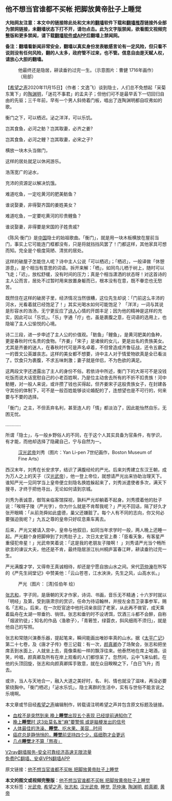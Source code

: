  <h2>他不想当官谁都不买帐 把脚放黄帝肚子上睡觉</h2> <p class="notice"><b>大陆网友注意：本文中的链接除此处和文末的<a href="https://github.com/bannedbook/fanqiang" >翻墙</a>软件下载和<a href="https://github.com/killgcd/justmysocks/blob/master/README.md">翻墙推荐</a>链接外全部为禁网链接，未翻墙状态下打不开，请勿点击。此为文字版禁闻，欲看图文视频完整版和更多禁闻，请下载<a href="https://github.com/bannedbook/fanqiang">翻墙软件或APP</a>后翻墙上禁闻网。</p><p>备注：翻墙看新闻非常安全，翻墙以真实身份发表敏感言论有一定风险，但只看不说则没有任何风险，翻的人太多，政府管不过来，也不管。信息自由是天赋人权，请放心大胆的翻墙。</b></p>  <div class="entry"> <figure><figcaption>他最终还是隐居，耕读垂钓过完一生。（示意图片：曹健 1716年画作）（局部）</figcaption></figure> <p>【<span class='wp_keywordlink_affiliate'><a href="https://www.soundofhope.org" title="希望之声" target="_blank">希望之声</a></span>2020年11月15日】（作者：文逸飞）谈到隐士，人们总不免想起「采菊东篱下」的<a href="https://www.bannedbook.org/bnews/tag/%e9%99%b6%e6%b8%8a%e6%98%8e/" class="st_tag internal_tag" rel="tag" title="标签 陶渊明 下的日志">陶渊明</a>，「迷花不事君」的孟夫子；但他们可不是最早丢下一切回归自由的先驱；三千年前，早有一个男人斜倚着门板，唱出了连陶渊明都自叹弗如的歌。</p> <p>衡门之下，可以栖迟。泌之洋洋，可以乐饥。</p> <p>岂其食鱼，必河之鲂？岂其取妻，必齐之姜?</p> <p>岂其食鱼，必河之鲤？岂其取妻，必宋之子?</p> <p>横放一块木头当做门，</p> <p>这样的居处就足以休闲游乐。</p> <p>浩荡宽广的泌水，</p>  <p>充沛的资源足以解决饥饿。</p> <p>难道吃鱼，一定吃黄河的肥美鲂鱼？</p> <p>谁说娶妻，非得娶齐国的姜姓美女？</p> <p>难道吃鱼，一定要吃黄河的珍贵鲤鱼？</p> <p>谁说娶妻，非得要是宋国的子姓贵戚?</p> <p>《陈风‧衡门》是<span class='wp_keywordlink_affiliate'><a href="https://www.bannedbook.org/" title="中国" target="_blank">中国</a></span>隐士的始祖歌曲。「衡门」，就是用一块木板横放在屋前当门，事实上它可能连门框都没有，只是将就挡挡风罢了！门都这样，其他家具可想而知。完全是个极度简陋、清贫的居处。</p> <p>这样的破屋子怎能住人呢？诗中主人公说「可以栖迟」；「栖迟」，一般译做「休憩游息」，是个相当有意思的词语。拆开来解：「栖」，如同鸟儿栖于树上，随时可以飞走；「迟」，放松舒缓，没有时间的压力；真是个相当潇洒的状态呀！对这首诗的主人公而言，居处不过暂时用来放置身躯而已，根本没有在意，既不眷恋也无愁苦。</p>  <p>既然住在这样的破房子里，经济情况当然很糟，这位先生却说：「门前这么丰沛的河水，光看着就已经饱足了！」其实光喝水如何可能饱足？ 「洋洋」一词与其说是形容水的浩汤，无宁更反应了<span class='wp_keywordlink'><a href="https://www.bannedbook.org/forum11/topic295.html" title="禁片：诗人的悲歌" target="_blank">诗人</a></span>心情的开朗丰足；因为他的精神是这样的充实，因此可以「乐饥」。「乐」字通「疗」也，虽是裹腹之意，在词语的选用上，也隐喻了主人公愉悦的心境。</p> <p>诗二三段，进一步申述了主人公的价值观。「鲂鱼」「鲤鱼」，是黄河肥美的鱼种，更是春秋时代名贵的食物。「齐姜」「宋子」是诸侯的女儿，更是出名的贵族美女。尤其是齐姜的迷人，在春秋时代可是声名卓着，不但曾造成齐鲁征战，还令五霸之一的晋文公英雄丧志。这样的美女都不想要，诗中主人对于情爱物欲真是全已看淡了。饮食只为裹腹，不求五味刺激；妻子就是伴侣，不为色欲的满足。</p> <p>这两段文字还透露出了主人的身份不俗。若依诗中所述，衡门下的大哥可不是没钱吃饭而说大话宽慰自己的小老百姓啊，乃是位主动舍去所有的不折不扣贵族！河中鲂鲤，对一般人来说，或许攒了钱也买得起，但齐姜宋子这般贵族女子，在封建各守其份的体制下，可不是一般百姓能够谈论婚配的了，连想望也是不可行的，何来要与不要的选择。</p> <p>「衡门」之主，不但丢弃名利，甚至连人的「情」都淡泊了，因此能怡然自乐，无困无忧。</p> <p>…………</p> <p>所谓「隐士」，与一般乡野俗人的不同，在于这个人其实具备为官条件，有学识，有才能，而他却选择了隐藏自己，宁与自然为一。</p> <figure><figcaption><a href="https://www.bannedbook.org/bnews/tag/%E6%B1%89%E5%85%89%E6%AD%A6%E5%B8%9D/" class="st_tag internal_tag" rel="tag" title="标签 汉光武帝 下的日志">汉光武帝</a>刘秀（图片：Yan Li-pen 7世纪画作，Boston Museum of Fine Arts）</figcaption></figure> <p>西汉末年，刘秀在长安求学，结识了满腹经纶的严光。后来刘秀建立东汉王朝，成为万人之上的天子（汉<a href="https://www.bannedbook.org/bnews/tag/%e5%85%89%e6%ad%a6%e5%b8%9d/" class="st_tag internal_tag" rel="tag" title="标签 光武帝 下的日志">光武帝</a>），他一登上帝位，就想请严光出来协助治理天下。谁知严光一见同学当上皇帝便立刻隐名换姓躲起来了，刘秀派遣使者多次，满天下搜寻，才终于把他寻出，无论如何请到京城。</p>  <p>刘秀为表诚意，御驾亲临客馆探视，孰料严光却躺着不起身。刘秀摸着他的肚子说：「唉呀子陵（严光字），你为什么就是不肯帮我呢？」严光不回话，隔了好久才张开眼睛：「从前尧舜如此盛德，巢父还嫌脏了。每个人有不同的志向，你又何必要强迫我呢？」九五之尊的皇帝只好叹息乘车离去。</p> <p>后来，严光又被请入宫中，皇帝与他叙旧，如同当年求学时一般，两人晚上还睡一起。严光翻个身把脚伸到了刘秀肚子上，次日太史官上奏：「臣看天象，有客星严重侵犯帝星！」光武帝笑着说：「这是我的老朋友子陵啊！ 」刘秀请严光当个畅所欲言的谏议大夫，他还是不肯，最终隐居浙江杭州桐庐富春江畔，耕读垂钓过完一生。</p> <p>严光满腹才学，又得帝王真诚相待，却还是宁愿自放山水之间。宋代<a href="https://www.bannedbook.org/bnews/tag/%e8%8c%83%e4%bb%b2%e6%b7%b9/" class="st_tag internal_tag" rel="tag" title="标签 范仲淹 下的日志">范仲淹</a>在所写的《严先生祠堂记》中赞美他：「云山苍苍，江水泱泱，先生之风，山高水长。」</p> <figure><figcaption>严光（图片： [清]任伯年 绘）</figcaption></figure> <p><a href="https://www.bannedbook.org/bnews/tag/%e5%bc%a0%e5%bf%97%e5%92%8c/" class="st_tag internal_tag" rel="tag" title="标签 张志和 下的日志">张志和</a>，字子同，是唐朝的天才作家，诗词、书画，音乐无不精通；十六岁时就以「明经」及第，受到唐肃宗的赏识，任命为待诏翰林，并授左金吾卫录事参军，赐名「志和」。后来，在一次贬官途中他托词亲丧回了老家，从此再不做官，成天乘着扁舟在太湖一带垂钓、徜徉。张志和垂钓时不设诱饵，饮酒三斗都不会醉，自称「烟波钓徒」；知名的作品〈渔歌子〉，「青箬笠，绿蓑衣，斜风细雨不须归」，就是他自己的写照。</p> <p>张志和常随兴演奏乐器，提起笔来，瞬间能画出唯妙率真的山水。据《<span class='wp_keywordlink'><a href="https://www.bannedbook.org/forum24/topic4408.html" title="《太平广记》全500卷" target="_blank">太平广记</a></span>》第二十七卷，及《唐才子传》卷三记载：有一次，<a href="https://www.bannedbook.org/bnews/tag/%E9%A2%9C%E7%9C%9F%E5%8D%BF/" class="st_tag internal_tag" rel="tag" title="标签 颜真卿 下的日志">颜真卿</a>办了场聚会，张志和把坐席丢到水面上，人就坐上去，竟像乘船一样的飘浮往来。他泰然地在席上喝酒，谈笑，吟唱，颜真卿及所有在岸上观看的人们都惊呆了。忽然间，云中飞来仙鹤，在他的头顶回旋，张志和向颜真卿挥手致意，就在众目睽睽之下，「白日飞升」而去。</p> <p>或许，当人与天地合一，融入大道之美好时，名、利、情也就没了滋味，再没必要萦绕胸中。「衡门栖迟」「泌水乐饥」，隐士离群的生活中，实有与世俗不能言说之乐境啊。</p> <p>本文章或节目经<a href="https://www.bannedbook.org/bnews/tag/%e5%b8%8c%e6%9c%9b%e4%b9%8b%e5%a3%b0/" class="st_tag internal_tag" rel="tag" title="标签 希望之声 下的日志">希望之声</a>编辑制作，转载请注明希望之声并包含原文标题及链接。</p>  <ul class='op-related-articles' title='相关阅读'> <li><a href='https://www.bannedbook.org/bnews/lifebaike/20201114/1430754.html' target='_blank'>血栓不是突然到来 晚上<b>睡觉</b>出现五个表现 已经提前通知你了</a></li> <li><a href='https://www.bannedbook.org/bnews/health/20201113/1430259.html' target='_blank'>晚上<b>睡觉</b>时 这3处莫名发"麻"要警惕 或是脑梗发出的信号</a></li> <li><a href='https://www.bannedbook.org/bnews/lifebaike/20201112/1429767.html' target='_blank'>人体最佳的洗澡、<b>睡觉</b>、吃水果、美容…时间</a></li> <li><a href='https://www.bannedbook.org/bnews/comments/20201111/1429386.html' target='_blank'>癌症总是静悄悄的，<b>睡觉</b>前坚持四个少，癌细胞才会更远</a></li> <li><a href='https://www.bannedbook.org/bnews/lifebaike/20201108/1427540.html' target='_blank'>几点<b>睡觉</b>才不算「熬夜」</a></li> </ul> <p class="texttj"> <a href="https://www.bannedbook.org/forum23/topic22702.html" target="_blank">V2ray翻墙服务-安全可靠经济高速无限流量</a><br/> <a href="https://github.com/bannedbook/fanqiang/wiki/%E7%A6%81%E9%97%BB%E7%BD%91%E5%AE%89%E5%8D%93%E7%BF%BB%E5%A2%99%E6%96%B0%E9%97%BBAPP" target="_blank">免费PC翻墙、安卓VPN翻墙APP</a></p><p>原文链接：<a class="src_link"  href="https://www.soundofhope.org/post/439726" target="_blank">他不想当官谁都不买帐 把脚放黄帝肚子上睡觉</a></p><a name='sharetosocial'></a>       <div><b>本文的图文或视频完整版</b>：<a href='https://www.bannedbook.org/bnews/comments/20201116/1431634.html'>他不想当官谁都不买帐 把脚放黄帝肚子上睡觉</a></div>  </div><!--END ENTRY--> <div class="postfooter"> <div>本文标签：<a href="https://www.bannedbook.org/bnews/tag/%e5%85%89%e6%ad%a6%e5%b8%9d/" rel="tag">光武帝</a>, <a href="https://www.bannedbook.org/bnews/tag/%e5%b8%8c%e6%9c%9b%e4%b9%8b%e5%a3%b0/" rel="tag">希望之声</a>, <a href="https://www.bannedbook.org/bnews/tag/%e5%bc%a0%e5%bf%97%e5%92%8c/" rel="tag">张志和</a>, <a href="https://www.bannedbook.org/bnews/tag/%E6%B1%89%E5%85%89%E6%AD%A6%E5%B8%9D/" rel="tag">汉光武帝</a>, <a href="https://www.bannedbook.org/bnews/tag/%E7%9D%A1%E8%A7%89/" rel="tag">睡觉</a>, <a href="https://www.bannedbook.org/bnews/tag/%e8%8c%83%e4%bb%b2%e6%b7%b9/" rel="tag">范仲淹</a>, <a href="https://www.bannedbook.org/bnews/tag/%e9%99%b6%e6%b8%8a%e6%98%8e/" rel="tag">陶渊明</a>, <a href="https://www.bannedbook.org/bnews/tag/%E9%A2%9C%E7%9C%9F%E5%8D%BF/" rel="tag">颜真卿</a>, <a href="https://www.bannedbook.org/bnews/tag/%E9%BB%84%E5%B8%9D/" rel="tag">黄帝</a></div>  </div><!--END POSTFOOTER--> 